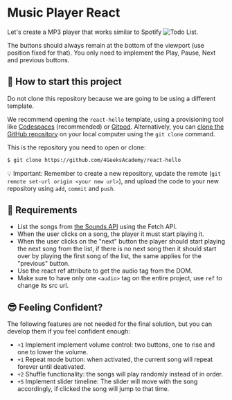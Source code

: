<!--hide-->
# Music Player React
<!--endhide-->

Let's create a MP3 player that works similar to Spotify ![Todo List](https://github.com/breatheco-de/exercise-music-player-react/blob/master/preview.gif?raw=true).

The buttons should always remain at the bottom of the viewport (use position fixed for that).
You only need to implement the Play, Pause, Next and previous buttons.

<onlyfor saas="false" withBanner="false">
  
## 🌱  How to start this project

Do not clone this repository because we are going to be using a different template.

We recommend opening the `react-hello` template, using a provisioning tool like [Codespaces](https://4geeks.com/lesson/what-is-github-codespaces) (recommended) or [Gitpod](https://4geeks.com/lesson/how-to-use-gitpod). Alternatively, you can [clone the GitHub repository](https://4geeks.com/how-to/github-clone-repository) on your local computer using the `git clone` command.

This is the repository you need to open or clone:

```sh
$ git clone https://github.com/4GeeksAcademy/react-hello
```

💡 Important: Remember to create a new repository, update the remote (`git remote set-url origin <your new url>`), and upload the code to your new repository using `add`, `commit` and `push`.

</onlyfor>

## 📝 Requirements

- List the songs from [the Sounds API](https://playground.4geeks.com/sound) using the Fetch API.
- When the user clicks on a song, the player it must start playing it.
- When the user clicks on the "next" button the player should start playing the next song from the list, if there is no next song then it should start over by playing the first song of the list, the same applies for the "previous" button.
- Use the react ref attribute to get the audio tag from the DOM.
- Make sure to have only one `<audio>` tag on the entire project, use `ref` to change its src url.

## 😎 Feeling Confident?

The following features are not needed for the final solution, but you can develop them if you feel confident enough:

- `+1` Implement implement volume control: two buttons, one to rise and one to lower the volume.
- `+1` Repeat mode button: when activated, the current song will repeat forever until deativated.
- `+2` Shuffle functionality: the songs will play randomly instead of in order.
- `+5` Implement slider timeline: The slider will move with the song accordingly, if clicked the song will jump to that time.
